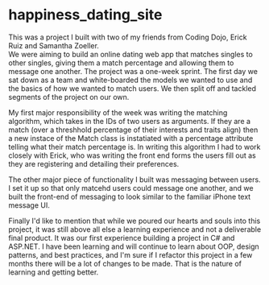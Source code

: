 # happiness_dating_site

  This was a project I built with two of my friends from Coding Dojo, Erick Ruiz and Samantha Zoeller.  
We were aiming to build an online dating web app that matches singles to other singles, giving them a 
match percentage and allowing them to message one another.  The project was a one-week sprint.  The first
day we sat down as a team and white-boarded the models we wanted to use and the basics of how we wanted to
match users.  We then split off and tackled segments of the project on our own.

  My first major responsibility of the week was writing the matching algorithm, which takes in the IDs of
two users as arguments.  If they are a match (over a threshhold percentage of their interests and traits
align) then a new instace of the Match class is instatiated with a percentage attribute telling what
their match percentage is.  In writing this algorithm I had to work closely with Erick, who was writing 
the front end forms the users fill out as they are registering and detailing their preferences.

  The other major piece of functionality I built was messaging between users.  I set it up so that only 
matcehd users could message one another, and we built the front-end of messaging to look similar to the 
familiar iPhone text message UI.

  Finally I'd like to mention that while we poured our hearts and souls into this project, it was still
above all else a learning experience and not a deliverable final product.  It was our first experience
building a project in C# and ASP.NET.  I have been learning and will continue to learn about OOP, design
patterns, and best practices, and I'm sure if I refactor this project in a few months there will be a lot
of changes to be made.  That is the nature of learning and getting better.  

